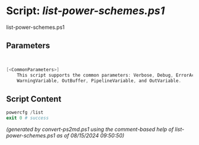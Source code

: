 Script: *list-power-schemes.ps1*
========================

list-power-schemes.ps1 


Parameters
----------
```powershell


[<CommonParameters>]
    This script supports the common parameters: Verbose, Debug, ErrorAction, ErrorVariable, WarningAction, 
    WarningVariable, OutBuffer, PipelineVariable, and OutVariable.
```

Script Content
--------------
```powershell
powercfg /list
exit 0 # success
```

*(generated by convert-ps2md.ps1 using the comment-based help of list-power-schemes.ps1 as of 08/15/2024 09:50:50)*
